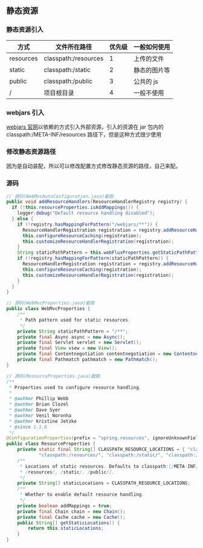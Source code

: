 ## 静态资源

### 静态资源引入

| 方式      | 文件所在路径         | 优先级 | 一般如何使用 |
| --------- | -------------------- | ------ | ------------ |
| resources | classpath:/resources | 1      | 上传的文件   |
| static    | classpath:/static    | 2      | 静态的图片等 |
| public    | classpath:/public    | 3      | 公共的 js    |
| /         | 项目根目录           | 4      | 一般不使用   |

### webjars 引入

[webjars 官网](https://www.webjars.org/)以依赖的方式引入外部资源，引入的资源在 jar 包内的 classpath:/META-INF/resources 路径下，但是这种方式很少使用

### 修改静态资源路径

因为是自动装配，所以可以修改配置方式修改静态资源的路径，自己来配。

### 源码

```java
// 源码(WebMvcAutoConfiguration.java)截取
public void addResourceHandlers(ResourceHandlerRegistry registry) {
  if (!this.resourceProperties.isAddMappings()) {
    logger.debug("Default resource handling disabled");
  } else {
    if (!registry.hasMappingForPattern("/webjars/**")) {
      ResourceHandlerRegistration registration = registry.addResourceHandler(new String[]{"/webjars/**"}).addResourceLocations(new String[]{"classpath:/META-INF/resources/webjars/"});
      this.configureResourceCaching(registration);
      this.customizeResourceHandlerRegistration(registration);
    }
    String staticPathPattern = this.webFluxProperties.getStaticPathPattern();
    if (!registry.hasMappingForPattern(staticPathPattern)) {
      ResourceHandlerRegistration registration = registry.addResourceHandler(new String[]{staticPathPattern}).addResourceLocations(this.resourceProperties.getStaticLocations());
      this.configureResourceCaching(registration);
      this.customizeResourceHandlerRegistration(registration);
    }
  }
}

// 源码(WebMvcProperties.java)截取
public class WebMvcProperties {
  	/**
	 * Path pattern used for static resources.
	 */
	private String staticPathPattern = "/**";
	private final Async async = new Async();
	private final Servlet servlet = new Servlet();
	private final View view = new View();
	private final Contentnegotiation contentnegotiation = new Contentnegotiation();
	private final Pathmatch pathmatch = new Pathmatch();
}

// 源码(ResourceProperties.java)截取
/**
 * Properties used to configure resource handling.
 *
 * @author Phillip Webb
 * @author Brian Clozel
 * @author Dave Syer
 * @author Venil Noronha
 * @author Kristine Jetzke
 * @since 1.1.0
 */
@ConfigurationProperties(prefix = "spring.resources", ignoreUnknownFields = false)
public class ResourceProperties {
	private static final String[] CLASSPATH_RESOURCE_LOCATIONS = { "classpath:/META-INF/resources/",
			"classpath:/resources/", "classpath:/static/", "classpath:/public/" };
	/**
	 * Locations of static resources. Defaults to classpath:[/META-INF/resources/,
	 * /resources/, /static/, /public/].
	 */
	private String[] staticLocations = CLASSPATH_RESOURCE_LOCATIONS;
	/**
	 * Whether to enable default resource handling.
	 */
	private boolean addMappings = true;
	private final Chain chain = new Chain();
	private final Cache cache = new Cache();
	public String[] getStaticLocations() {
		return this.staticLocations;
	}
}
```
